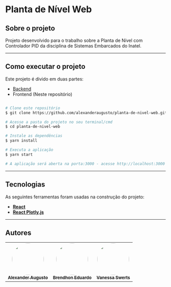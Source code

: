 # Planta de Nível Web

## Sobre o projeto

Projeto desenvolvido para o trabalho sobre a Planta de Nível com Controlador PID da disciplina de Sistemas Embarcados do Inatel. 

---

## Como executar o projeto
Este projeto é divido em duas partes:

- [Backend](https://github.com/Brendhon/planta-de-nivel-api)
- Frontend (Neste repositório)

```bash

# Clone este repositório
$ git clone https://github.com/alexanderaugusto/planta-de-nivel-web.git

# Acesse a pasta do projeto no seu terminal/cmd
$ cd planta-de-nivel-web

# Instale as dependências
$ yarn install

# Executa a aplicação
$ yarn start

# A aplicação será aberta na porta:3000 - acesse http://localhost:3000
```
---

## Tecnologias

As seguintes ferramentas foram usadas na construção do projeto:

-   **[React](https://pt-br.reactjs.org)**
-   **[React Plotly.js](https://plotly.com/javascript/react/)**

---

## Autores 
<table>
  <tr>
    <td align="center"><a href="https://github.com/alexanderaugusto/"><img style="border-radius: 50%;" src="https://avatars2.githubusercontent.com/u/51683816?v=4" width="100px;" alt=""/><br /><sub><b>Alexander Augusto</b></sub></a></td>  
    <td align="center"><a href="https://github.com/brendhon/"><img style="border-radius: 50%;" src="https://avatars0.githubusercontent.com/u/52840078?v=4" width="100px;" alt=""/><br /><sub><b>Brendhon Eduardo</b></sub></a></td>  
    <td align="center"><a href="https://github.com/vanessaSwerts/"><img style="border-radius: 50%;" src="https://avatars2.githubusercontent.com/u/57146734?v=4" width="100px;" alt=""/><br /><sub><b>Vanessa Swerts</b></sub></a></td>  
  </tr>
</table>

